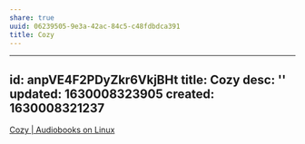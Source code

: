 ```yaml
---
share: true
uuid: 06239505-9e3a-42ac-84c5-c48fdbdca391
title: Cozy
---
```

---
id: anpVE4F2PDyZkr6VkjBHt
title: Cozy
desc: ''
updated: 1630008323905
created: 1630008321237
---

[Cozy | Audiobooks on Linux](https://cozy.sh/)
